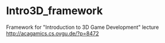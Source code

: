 Intro3D_framework
=================

Framework for "Introduction to 3D Game Development" lecture http://acagamics.cs.ovgu.de/?p=8472
